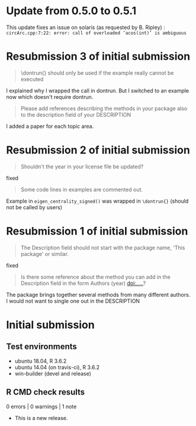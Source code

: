 # Update from 0.5.0 to 0.5.1

This update fixes an issue on solaris (as requested by B. Ripley) :  
`circArc.cpp:7:22: error: call of overloaded ‘acos(int)’ is ambiguous`

# Resubmission 3 of initial submission

> \dontrun{} should only be used if the example really cannot be executed

I explained why I wrapped the call in dontrun. But I switched to an example now which doesn't require dontrun.

> Please add references describing the methods in your package also to the 
description field of your DESCRIPTION

I added a paper for each topic area.

# Resubmission 2 of initial submission 

> Shouldn't the year in your license file be updated?

fixed

> Some code lines in examples are commented out.

Example in `eigen_centrality_signed()` was wrapped in `\dontrun{}` (should not be called by users)

# Resubmission 1 of initial submission

>The Description field should not start with the package name, 'This package' or similar.

fixed

>Is there some reference about the method you can add in the Description
>field in the form Authors (year) <doi:.....>?

The package brings together several methods from many different authors. I would not want to single one out in the DESCRIPTION


# Initial submission

## Test environments
* ubuntu 18.04, R 3.6.2
* ubuntu 14.04 (on travis-ci), R 3.6.2
* win-builder (devel and release)

## R CMD check results

0 errors | 0 warnings | 1 note

* This is a new release.
